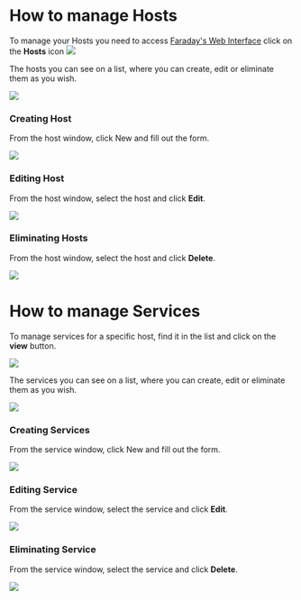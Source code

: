 # How to manage Hosts

To manage your Hosts you need to access [Faraday's Web Interface](https://github.com/infobyte/faraday/wiki/Web-UI) click on the **Hosts** icon ![](https://raw.github.com/wiki/infobyte/faraday/images/faraday_hosts_icono.png)

The hosts you can see on a list, where you can create, edit or eliminate them as you wish.

![](https://raw.github.com/wiki/infobyte/faraday/images/faraday_hosts_list.png)

### Creating Host

From the host window, click New and fill out the form.

![](https://raw.github.com/wiki/infobyte/faraday/images/faraday_hosts_new.png)

### Editing Host

From the host window, select the host and click **Edit**.

![](https://raw.github.com/wiki/infobyte/faraday/images/faraday_hosts_edit.png)

### Eliminating Hosts

From the host window, select the host and click **Delete**.

![](https://raw.github.com/wiki/infobyte/faraday/images/faraday_hosts_delete.png)

# How to manage Services

To manage services for a specific host, find it in the list and click on the **view** button.

![](https://raw.github.com/wiki/infobyte/faraday/images/faraday_hosts_service_button.png)

The services you can see on a list, where you can create, edit or eliminate them as you wish.

![](https://raw.github.com/wiki/infobyte/faraday/images/faraday_service_list.png)

### Creating Services

From the service window, click New and fill out the form.

![](https://raw.github.com/wiki/infobyte/faraday/images/faraday_service_new.png)

### Editing Service

From the service window, select the service and click **Edit**.

![](https://raw.github.com/wiki/infobyte/faraday/images/faraday_hosts_edit.png)

### Eliminating Service

From the service window, select the service and click **Delete**.

![](https://raw.github.com/wiki/infobyte/faraday/images/faraday_hosts_delete.png)